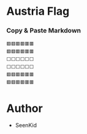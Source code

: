 # Austria Flag

### Copy & Paste Markdown

```
🟥🟥🟥🟥🟥🟥
🟥🟥🟥🟥🟥🟥
⬜️⬜️⬜️⬜️⬜️⬜️
⬜️⬜️⬜️⬜️⬜️⬜️
🟥🟥🟥🟥🟥🟥
🟥🟥🟥🟥🟥🟥
```

# Author

- SeenKid
